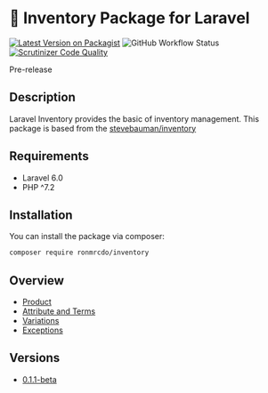 # :construction: Inventory Package for Laravel

[![Latest Version on Packagist](https://img.shields.io/packagist/v/ronmrcdo/inventory.svg?style=flat-square)](https://packagist.org/packages/ronmrcdo/inventory)
![GitHub Workflow Status](https://img.shields.io/github/workflow/status/ronmrcdo/laravel-inventory/run-tests?label=tests)
[![Scrutinizer Code Quality](https://scrutinizer-ci.com/g/ronmrcdo/laravel-inventory/badges/quality-score.png?b=master)](https://scrutinizer-ci.com/g/ronmrcdo/laravel-inventory/?branch=master)

Pre-release

## Description
Laravel Inventory provides the basic of inventory management. This package is based from the <a href="https://github.com/mauricecalhoun/inventory">stevebauman/inventory</a>

## Requirements
* Laravel 6.0
* PHP ^7.2

## Installation

You can install the package via composer:

```bash
composer require ronmrcdo/inventory
```

## Overview
<ul>
    <li><a href="docs/Product.md">Product</a></li>
    <li><a href="docs/Attribute.md">Attribute and Terms</a></li>
    <li><a href="docs/Variation.md">Variations</a></li>
    <li><a href="docs/Exceptions.md">Exceptions</a></li>
</ul>

## Versions

<ul>
    <li><a href="https://github.com/ronmrcdo/laravel-inventory/releases/tag/v0.1.1-beta">0.1.1-beta</a></li>
</ul>